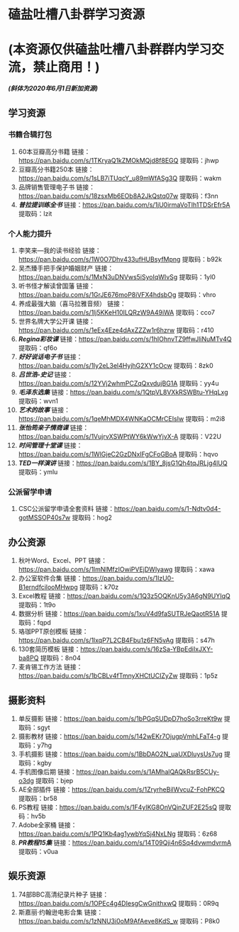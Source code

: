 # 磕盐吐槽八卦群学习资源
# (本资源仅供磕盐吐槽八卦群群内学习交流，禁止商用！)
***(斜体为2020年6月1日新加资源)***
## 学习资源
### 书籍合辑打包
1. 60本豆瓣高分书籍
链接：https://pan.baidu.com/s/1TKryaQ1kZMOkMQjd8f8EGQ 
提取码：jhwp
1. 豆瓣高分书籍250本
链接：https://pan.baidu.com/s/1sLB7iTUqcY_u89mWfASg3Q 
提取码：wakm
1. 品牌销售管理电子书
链接：https://pan.baidu.com/s/18zsxMb6EOb8A2JkQstq07w 
提取码：f3nn
1. ***普拉提训练全书***
链接：https://pan.baidu.com/s/1jU0irmaVoTIh1TDSrEfr5A 
提取码：lzit
### 个人能力提升
1. 李笑来—我的读书经验
链接：https://pan.baidu.com/s/1W0O7Dhv433ufHUBsyfMpng 
提取码：b92k
1. 吴杰臻手把手保护婚姻财产
链接：https://pan.baidu.com/s/1MxN3uDNVws5iSyoIqWIvSg 
提取码：1yl0
1. 听书怪才解读曾国藩
链接：https://pan.baidu.com/s/1GrJE676moP8iVFX4hdsbOg 
提取码：vhro
1. 养成最强大脑（喜马拉雅音频）
链接：https://pan.baidu.com/s/1lj5KKeH10ILQRzW9A49iWA 
提取码：cco7 
1. 世界名牌大学公开课
链接：https://pan.baidu.com/s/1eEx4Eze4dAxZZZw1r6hzrw
提取码：r410 
1. ***Regina彩妆课***
链接：https://pan.baidu.com/s/1hIOhnvTZ9ffwJliNuMTv4Q 
提取码：qf6o
1. ***好好说话电子书***
链接：https://pan.baidu.com/s/1ly2eL3el4HyjhG2XY1cOcw 
提取码：8zk0
1. ***吕世浩-史记***
链接：https://pan.baidu.com/s/12YVj2whmPCZqQxvdujBG1A 
提取码：yy4u 
1. ***毛泽东选集***
链接：https://pan.baidu.com/s/1QtpVL8VXkRSWBtu-YHqLxg 
提取码：wvn1
1. ***艺术的故事***
链接：https://pan.baidu.com/s/1qeMhMDX4WNKaOCMrCEIsIw 
提取码：m2i8
1. ***张怡筠亲子情商课***
链接：https://pan.baidu.com/s/1VujrvXSWPtWY6kWwYjvX-A
提取码：V22U 
1. ***时间管理十堂课***
链接：https://pan.baidu.com/s/1WlGjeC2GzDNxIFgCFoGBoA 
提取码：hqvo
1. ***TED一样演讲***
链接：https://pan.baidu.com/s/1BY_8jsG1Qh4tqJRLjg4lUQ 
提取码：ymlu 
### 公派留学申请
1. CSC公派留学申请全套资料
链接：https://pan.baidu.com/s/1-Ndtv0d4-gotMSSOP40s7w 
提取码：hog2
## 办公资源
1. 秋叶Word、Excel、PPT
链接：https://pan.baidu.com/s/1lmNlMfzIOwiPVEjDWIyawg 
提取码：xawa
1. 办公室软件合集
链接：https://pan.baidu.com/s/1IzU0-B1erndfcilooMHwpg 
提取码：k70z
1. Excel教程
链接：https://pan.baidu.com/s/1Q3z5OQKnU5y3A6gN9UYIqQ 
提取码：1t9o
1. 数据分析
链接：https://pan.baidu.com/s/1xuV4d9faSUTRJeQaotR51A 
提取码：fqpd
1. 珞珈PPT原创模板
链接：https://pan.baidu.com/s/1lxqP7L2CB4Fbu1z6FN5vAg 
提取码：s47h 
1. 130套简历模板
链接：https://pan.baidu.com/s/16zSa-YBpEdiIxJXY-ba8PQ 
提取码：8n04 
1. 麦肯锡工作方法
链接：https://pan.baidu.com/s/1bCBLv4fTmnyXHCtUCIZyZw 
提取码：1p5z 
## 摄影资料
1. 单反摄影
链接：https://pan.baidu.com/s/1bPGqSUDpD7hoSo3rreKt9w 
提取码：sgyt
1. 摄影教材
链接：https://pan.baidu.com/s/142wEKr7OjugpVmhLFaT4-g 
提取码：y7hg
1. 手机摄影
链接：https://pan.baidu.com/s/1BbDAO2N_uaUXDluysUs7ug 
提取码：kgby
1. 手机图像后期
链接：https://pan.baidu.com/s/1AMhalQAQkRsrB5CUy-o3dg 
提取码：bjep
1. AE全部插件
链接：https://pan.baidu.com/s/1ZryrheBilWvcuZ-FohPKCQ 
提取码：br58
1. PS教程
链接：https://pan.baidu.com/s/1F4yIKG8OnVQinZUF2E25sQ 
提取码：hv5b
1. Adobe全家桶
链接：https://pan.baidu.com/s/1PQ1Kb4ag1ywbYqSj4NxLNg 
提取码：6z68
1. ***PR教程15集***
链接：https://pan.baidu.com/s/14T09Qji4n6Sq4dvwmdvrmA 
提取码：v0ua
## 娱乐资源
1. 74部BBC高清纪录片种子
链接：https://pan.baidu.com/s/1OPEc4g4DIesgCwGnithxwQ
提取码：0R9q 
1. 斯嘉丽·约翰逊电影合集
链接：https://pan.baidu.com/s/1zNNU3i0oM9AfAeve8KdS_w
提取码：P8k0 
